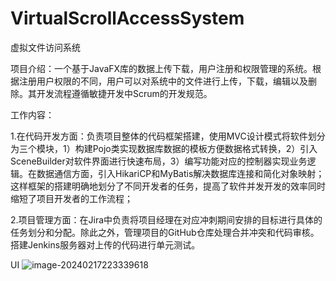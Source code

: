 # VirtualScrollAccessSystem
 虚拟文件访问系统

项目介绍：一个基于JavaFX库的数据上传下载，用户注册和权限管理的系统。根据注册用户权限的不同，用户可以对系统中的文件进行上传，下载，编辑以及删除。其开发流程遵循敏捷开发中Scrum的开发规范。

工作内容：

1.在代码开发方面：负责项目整体的代码框架搭建，使用MVC设计模式将软件划分为三个模块，1）构建Pojo类实现数据库数据的模板方便数据格式转换，2）引入SceneBuilder对软件界面进行快速布局，3）编写功能对应的控制器实现业务逻辑。在数据通信方面，引入HikariCP和MyBatis解决数据库连接和简化对象映射；这样框架的搭建明确地划分了不同开发者的任务，提高了软件并发开发的效率同时缩短了项目开发者的工作流程；

2.项目管理方面：在Jira中负责将项目经理在对应冲刺期间安排的目标进行具体的任务划分和分配。除此之外，管理项目的GitHub仓库处理合并冲突和代码审核。搭建Jenkins服务器对上传的代码进行单元测试。 


UI
![image-20240217223339618](C:\Users\12759\AppData\Roaming\Typora\typora-user-images\image-20240217223339618.png)
